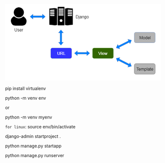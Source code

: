 ![Screenshot](MVT.png)

<!--To install virtual env-->

pip install virtualenv

<!--To create virtual env-->

python -m venv env

or

python -m venv myenv

<!--To get into virtual env-->

`for linux`:
source env/bin/activate

<!--to create django-project-->

django-admin startproject <PROJECT NAME> .

<!--to create django app-->

python manage.py startapp <APP NAME>

<!--to run the django program -->

python manage.py runserver
